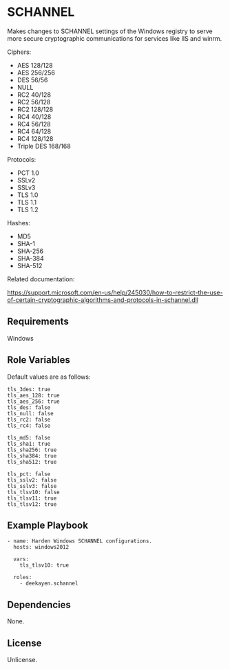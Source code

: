 SCHANNEL
========

Makes changes to SCHANNEL settings of the Windows
registry to serve more secure cryptographic
communications for services like IIS and winrm.

Ciphers:

* AES 128/128
* AES 256/256
* DES 56/56
* NULL
* RC2 40/128
* RC2 56/128
* RC2 128/128
* RC4 40/128
* RC4 56/128
* RC4 64/128
* RC4 128/128
* Triple DES 168/168

Protocols:

* PCT 1.0
* SSLv2
* SSLv3
* TLS 1.0
* TLS 1.1
* TLS 1.2

Hashes:

* MD5
* SHA-1
* SHA-256
* SHA-384
* SHA-512

Related documentation:

https://support.microsoft.com/en-us/help/245030/how-to-restrict-the-use-of-certain-cryptographic-algorithms-and-protocols-in-schannel.dll

Requirements
------------

Windows

Role Variables
--------------

Default values are as follows:

```
tls_3des: true
tls_aes_128: true
tls_aes_256: true
tls_des: false
tls_null: false
tls_rc2: false
tls_rc4: false

tls_md5: false
tls_sha1: true
tls_sha256: true
tls_sha384: true
tls_sha512: true

tls_pct: false
tls_sslv2: false
tls_sslv3: false
tls_tlsv10: false
tls_tlsv11: true
tls_tlsv12: true
```

Example Playbook
----------------

    - name: Harden Windows SCHANNEL configurations.
      hosts: windows2012

      vars:
        tls_tlsv10: true

      roles:
        - deekayen.schannel

Dependencies
------------

None.

License
-------

Unlicense.
